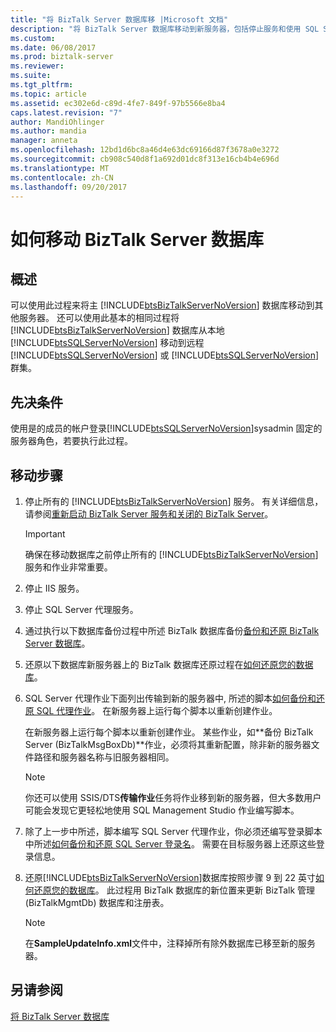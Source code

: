 ```yaml
---
title: "将 BizTalk Server 数据库移 |Microsoft 文档"
description: "将 BizTalk Server 数据库移动到新服务器，包括停止服务和使用 SQL Server 代理作业步骤"
ms.custom: 
ms.date: 06/08/2017
ms.prod: biztalk-server
ms.reviewer: 
ms.suite: 
ms.tgt_pltfrm: 
ms.topic: article
ms.assetid: ec302e6d-c89d-4fe7-849f-97b5566e8ba4
caps.latest.revision: "7"
author: MandiOhlinger
ms.author: mandia
manager: anneta
ms.openlocfilehash: 12bd1d6bc8a46d4e63dc69166d87f3678a0e3272
ms.sourcegitcommit: cb908c540d8f1a692d01dc8f313e16cb4b4e696d
ms.translationtype: MT
ms.contentlocale: zh-CN
ms.lasthandoff: 09/20/2017
---
```

# <a name="how-to-move-the-biztalk-server-databases"></a>如何移动 BizTalk Server 数据库

## <a name="overview"></a>概述
可以使用此过程来将主 [!INCLUDE[btsBizTalkServerNoVersion](../includes/btsbiztalkservernoversion-md.md)] 数据库移动到其他服务器。 还可以使用此基本的相同过程将 [!INCLUDE[btsBizTalkServerNoVersion](../includes/btsbiztalkservernoversion-md.md)] 数据库从本地 [!INCLUDE[btsSQLServerNoVersion](../includes/btssqlservernoversion-md.md)] 移动到远程 [!INCLUDE[btsSQLServerNoVersion](../includes/btssqlservernoversion-md.md)] 或 [!INCLUDE[btsSQLServerNoVersion](../includes/btssqlservernoversion-md.md)] 群集。  

## <a name="prerequisites"></a>先决条件  
使用是的成员的帐户登录[!INCLUDE[btsSQLServerNoVersion](../includes/btssqlservernoversion-md.md)]sysadmin 固定的服务器角色，若要执行此过程。  
  
## <a name="move-steps"></a>移动步骤
  
1.  停止所有的 [!INCLUDE[btsBizTalkServerNoVersion](../includes/btsbiztalkservernoversion-md.md)] 服务。 有关详细信息，请参阅[重新启动 BizTalk Server 服务和关闭的 BizTalk Server](how-to-start-stop-pause-resume-or-restart-biztalk-server-services.md)。
  
    > [!IMPORTANT]
    >  确保在移动数据库之前停止所有的 [!INCLUDE[btsBizTalkServerNoVersion](../includes/btsbiztalkservernoversion-md.md)] 服务和作业非常重要。  
  
2.  停止 IIS 服务。  
  
3.  停止 SQL Server 代理服务。  
  
4.  通过执行以下数据库备份过程中所述 BizTalk 数据库备份[备份和还原 BizTalk Server 数据库](../core/backing-up-and-restoring-the-biztalk-server-databases.md)。  
  
5.  还原以下数据库新服务器上的 BizTalk 数据库还原过程在[如何还原您的数据库](../core/how-to-restore-your-databases.md)。  
  
6.  SQL Server 代理作业下面列出传输到新的服务器中, 所述的脚本[如何备份和还原 SQL 代理作业](../core/how-to-back-up-and-restore-sql-agent-jobs.md)。  在新服务器上运行每个脚本以重新创建作业。  
  
     在新服务器上运行每个脚本以重新创建作业。 某些作业，如**备份 BizTalk Server (BizTalkMsgBoxDb)**作业，必须将其重新配置，除非新的服务器文件路径和服务器名称与旧服务器相同。  
  
    > [!NOTE]
    >  你还可以使用 SSIS/DTS**传输作业**任务将作业移到新的服务器，但大多数用户可能会发现它更轻松地使用 SQL Management Studio 作业编写脚本。  
  
7.  除了上一步中所述，脚本编写 SQL Server 代理作业，你必须还编写登录脚本中所述[如何备份和还原 SQL Server 登录名](../core/how-to-back-up-and-restore-sql-server-logins.md)。 需要在目标服务器上还原这些登录信息。  
  
8.  还原[!INCLUDE[btsBizTalkServerNoVersion](../includes/btsbiztalkservernoversion-md.md)]数据库按照步骤 9 到 22 英寸[如何还原您的数据库](../core/how-to-restore-your-databases.md)。 此过程用 BizTalk 数据库的新位置来更新 BizTalk 管理 (BizTalkMgmtDb) 数据库和注册表。  
  
    > [!NOTE]
    >  在**SampleUpdateInfo.xml**文件中，注释掉所有除外数据库已移至新的服务器。  
  
## <a name="see-also"></a>另请参阅  
 [将 BizTalk Server 数据库](../core/moving-biztalk-server-databases.md)